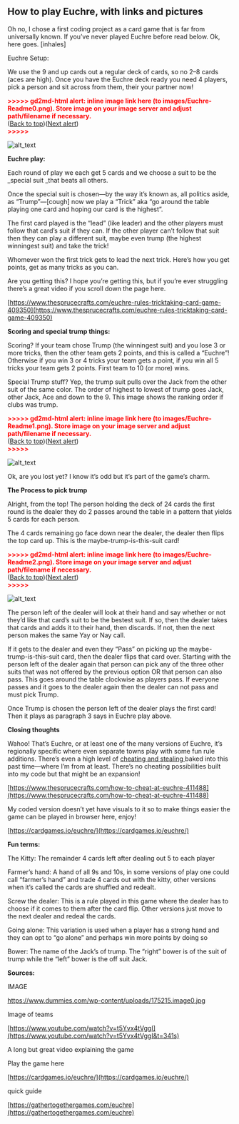 ## How to play Euchre, with links and pictures ##

Oh no, I chose a first coding project as a card game that is far from universally known. If you’ve never played Euchre before read below. Ok, here goes. [inhales]

Euchre Setup:

We use the 9 and up cards out a regular deck of cards, so no 2–8 cards (aces are high). Once you have the Euchre deck ready you need 4 players, pick a person and sit across from them, their your partner now!



<p id="gdcalert1" ><span style="color: red; font-weight: bold">>>>>>  gd2md-html alert: inline image link here (to images/Euchre-Readme0.png). Store image on your image server and adjust path/filename if necessary. </span><br>(<a href="#">Back to top</a>)(<a href="#gdcalert2">Next alert</a>)<br><span style="color: red; font-weight: bold">>>>>> </span></p>


![alt_text](images/Euchre-Readme0.png "image_tooltip")
 

**Euchre play:**

Each round of play we each get 5 cards and we choose a suit to be the _special suit _that beats all others. 

Once the special suit is chosen—by the way it’s known as, all politics aside, as “Trump”—[cough] now we play a “Trick” aka “go around the table playing one card and hoping our card is the highest”. 

The first card played is the “lead” (like leader) and the other players must follow that card’s suit if they can. If the other player can’t follow that suit then they can play a different suit, maybe even trump (the highest winningest suit) and take the trick!

Whomever won the first trick gets to lead the next trick. Here’s how you get points, get as many tricks as you can.  

Are you getting this? I hope you’re getting this, but if you’re ever struggling there’s a great video if you scroll down the page here. 

[https://www.thesprucecrafts.com/euchre-rules-tricktaking-card-game-409350](https://www.thesprucecrafts.com/euchre-rules-tricktaking-card-game-409350)

**Scoring and special trump things:**

Scoring? If your team chose Trump (the winningest suit) and you lose 3 or more tricks, then the other team gets 2 points, and this is called a “Euchre”! Otherwise if you win 3 or 4 tricks your team gets a point, if you win all 5 tricks your team gets 2 points. First team to 10 (or more) wins. 

Special Trump stuff? Yep, the trump suit pulls over the Jack from the other suit of the same color. The order of highest to lowest of trump goes Jack, other Jack, Ace and down to the 9. This image shows the ranking order if clubs was trump. 

  



<p id="gdcalert2" ><span style="color: red; font-weight: bold">>>>>>  gd2md-html alert: inline image link here (to images/Euchre-Readme1.png). Store image on your image server and adjust path/filename if necessary. </span><br>(<a href="#">Back to top</a>)(<a href="#gdcalert3">Next alert</a>)<br><span style="color: red; font-weight: bold">>>>>> </span></p>


![alt_text](images/Euchre-Readme1.png "image_tooltip")


Ok, are you lost yet? I know it’s odd but it’s part of the game’s charm. 

**The Process to pick trump**

Alright, from the top! The person holding the deck of 24 cards the first round is the dealer they do 2 passes around the table in a pattern that yields 5 cards for each person. 

The 4 cards remaining go face down near the dealer, the dealer then flips the top card up. This is the maybe-trump-is-this-suit card! 



<p id="gdcalert3" ><span style="color: red; font-weight: bold">>>>>>  gd2md-html alert: inline image link here (to images/Euchre-Readme2.png). Store image on your image server and adjust path/filename if necessary. </span><br>(<a href="#">Back to top</a>)(<a href="#gdcalert4">Next alert</a>)<br><span style="color: red; font-weight: bold">>>>>> </span></p>


![alt_text](images/Euchre-Readme2.png "image_tooltip")


The person left of the dealer will look at their hand and say whether or not they’d like that card’s suit to be the bestest suit. If so, then the dealer takes that cards and adds it to their hand, then discards. If not, then the next person makes the same Yay or Nay call. 

If it gets to the dealer and even they “Pass” on picking up the maybe-trump-is-this-suit card, then the dealer flips that card over. Starting with the person left of the dealer again that person can pick any of the three other suits that was not offered by the previous option OR that person can also pass. This goes around the table clockwise as players pass.  If everyone passes and it goes to the dealer again then the dealer can not pass and must pick Trump. 

Once Trump is chosen the person left of the dealer plays the first card! Then it plays as paragraph 3 says in Euchre play above.

**Closing thoughts**

Wahoo! That’s Euchre, or at least one of the many versions of Euchre, it’s regionally specific where even separate towns play with some fun rule additions. There’s even a high level of <span style="text-decoration:underline;">cheating and stealing </span>baked into this past time—where I’m from at least. There’s no cheating possibilities built into my code but that might be an expansion! 

[https://www.thesprucecrafts.com/how-to-cheat-at-euchre-411488](https://www.thesprucecrafts.com/how-to-cheat-at-euchre-411488)

My coded version doesn’t yet have visuals to it so to make things easier the game can be played in browser here, enjoy! 

[https://cardgames.io/euchre/](https://cardgames.io/euchre/)

**Fun terms:**

The Kitty: The remainder 4 cards left after dealing out 5 to each player

Farmer’s hand: A hand of all 9s and 10s, in some versions of play one could call “farmer’s hand” and trade 4 cards out with the kitty, other versions when it’s called the cards are shuffled and redealt. 

Screw the dealer: This is a rule played in this game where the dealer has to choose if it comes to them after the card flip. Other versions just move to the next dealer and redeal the cards. 

Going alone: This variation is used when a player has a strong hand and they can opt to “go alone” and perhaps win more points by doing so

Bower: The name of the Jack’s of trump. The “right” bower is of the suit of trump while the “left” bower is the off suit Jack. 

**Sources:**

IMAGE

https://www.dummies.com/wp-content/uploads/175215.image0.jpg

Image of teams

[https://www.youtube.com/watch?v=t5Yvx4tVggI](https://www.youtube.com/watch?v=t5Yvx4tVggI&t=341s)

A long but great video explaining the game

Play the game here

[https://cardgames.io/euchre/](https://cardgames.io/euchre/)

quick guide

[https://gathertogethergames.com/euchre](https://gathertogethergames.com/euchre)

